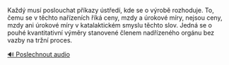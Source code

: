 
Každý musí poslouchat příkazy ústředí, kde se o výrobě rozhoduje. To, čemu se v těchto nařízeních říká ceny, mzdy a úrokové míry, nejsou ceny, mzdy ani úrokové míry v katalaktickém smyslu těchto slov. Jedná se o pouhé kvantitativní výměry stanovené členem nadřízeného orgánu bez vazby na tržní proces.

[🔊 Poslechnout audio](/data/7-paragraphs/audio/chapter_151/para_008-Kad-mus-poslouchat-pkazy-sted-kde-se-o-v.mp3)
